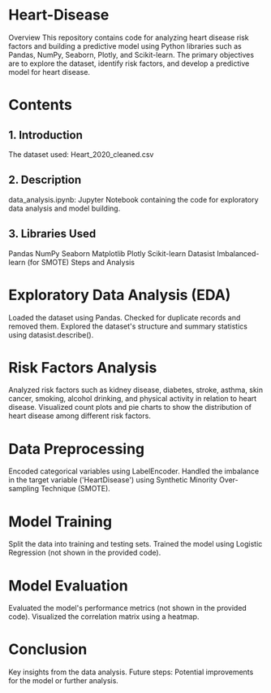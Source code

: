 # Heart-Disease
Overview
This repository contains code for analyzing heart disease risk factors and building a predictive model using Python libraries such as Pandas, NumPy, Seaborn, Plotly, and Scikit-learn. The primary objectives are to explore the dataset, identify risk factors, and develop a predictive model for heart disease.

# Contents
## 1. Introduction
The dataset used: Heart_2020_cleaned.csv
## 2. Description
data_analysis.ipynb: Jupyter Notebook containing the code for exploratory data analysis and model building.
## 3. Libraries Used
Pandas
NumPy
Seaborn
Matplotlib
Plotly
Scikit-learn
Datasist
Imbalanced-learn (for SMOTE)
Steps and Analysis
# Exploratory Data Analysis (EDA)
Loaded the dataset using Pandas.
Checked for duplicate records and removed them.
Explored the dataset's structure and summary statistics using datasist.describe().
# Risk Factors Analysis
Analyzed risk factors such as kidney disease, diabetes, stroke, asthma, skin cancer, smoking, alcohol drinking, and physical activity in relation to heart disease.
Visualized count plots and pie charts to show the distribution of heart disease among different risk factors.
# Data Preprocessing
Encoded categorical variables using LabelEncoder.
Handled the imbalance in the target variable ('HeartDisease') using Synthetic Minority Over-sampling Technique (SMOTE).
# Model Training
Split the data into training and testing sets.
Trained the model using Logistic Regression (not shown in the provided code).
# Model Evaluation
Evaluated the model's performance metrics (not shown in the provided code).
Visualized the correlation matrix using a heatmap.
# Conclusion
Key insights from the data analysis.
Future steps: Potential improvements for the model or further analysis.
